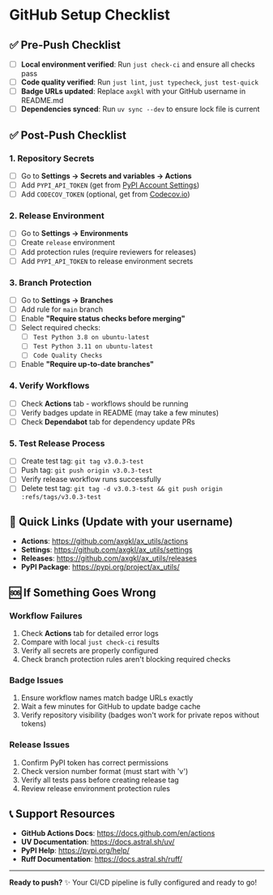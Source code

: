 # GitHub Setup Checklist

## ✅ Pre-Push Checklist

- [ ] **Local environment verified**: Run `just check-ci` and ensure all checks pass
- [ ] **Code quality verified**: Run `just lint`, `just typecheck`, `just test-quick`  
- [ ] **Badge URLs updated**: Replace `axgkl` with your GitHub username in README.md
- [ ] **Dependencies synced**: Run `uv sync --dev` to ensure lock file is current

## ✅ Post-Push Checklist

### 1. Repository Secrets
- [ ] Go to **Settings → Secrets and variables → Actions**
- [ ] Add `PYPI_API_TOKEN` (get from [PyPI Account Settings](https://pypi.org/manage/account/))
- [ ] Add `CODECOV_TOKEN` (optional, get from [Codecov.io](https://codecov.io/))

### 2. Release Environment
- [ ] Go to **Settings → Environments**
- [ ] Create `release` environment  
- [ ] Add protection rules (require reviewers for releases)
- [ ] Add `PYPI_API_TOKEN` to release environment secrets

### 3. Branch Protection
- [ ] Go to **Settings → Branches**
- [ ] Add rule for `main` branch
- [ ] Enable **"Require status checks before merging"**
- [ ] Select required checks:
  - [ ] `Test Python 3.8 on ubuntu-latest`
  - [ ] `Test Python 3.11 on ubuntu-latest`
  - [ ] `Code Quality Checks`
- [ ] Enable **"Require up-to-date branches"**

### 4. Verify Workflows
- [ ] Check **Actions** tab - workflows should be running
- [ ] Verify badges update in README (may take a few minutes)
- [ ] Check **Dependabot** tab for dependency update PRs

### 5. Test Release Process
- [ ] Create test tag: `git tag v3.0.3-test`
- [ ] Push tag: `git push origin v3.0.3-test`
- [ ] Verify release workflow runs successfully
- [ ] Delete test tag: `git tag -d v3.0.3-test && git push origin :refs/tags/v3.0.3-test`

## 🔗 Quick Links (Update with your username)

- **Actions**: https://github.com/axgkl/ax_utils/actions
- **Settings**: https://github.com/axgkl/ax_utils/settings
- **Releases**: https://github.com/axgkl/ax_utils/releases
- **PyPI Package**: https://pypi.org/project/ax_utils/

## 🆘 If Something Goes Wrong

### Workflow Failures
1. Check **Actions** tab for detailed error logs
2. Compare with local `just check-ci` results
3. Verify all secrets are properly configured
4. Check branch protection rules aren't blocking required checks

### Badge Issues
1. Ensure workflow names match badge URLs exactly
2. Wait a few minutes for GitHub to update badge cache
3. Verify repository visibility (badges won't work for private repos without tokens)

### Release Issues
1. Confirm PyPI token has correct permissions
2. Check version number format (must start with 'v')
3. Verify all tests pass before creating release tag
4. Review release environment protection rules

## 📞 Support Resources

- **GitHub Actions Docs**: https://docs.github.com/en/actions
- **UV Documentation**: https://docs.astral.sh/uv/
- **PyPI Help**: https://pypi.org/help/
- **Ruff Documentation**: https://docs.astral.sh/ruff/

---

**Ready to push?** ✨ Your CI/CD pipeline is fully configured and ready to go!
